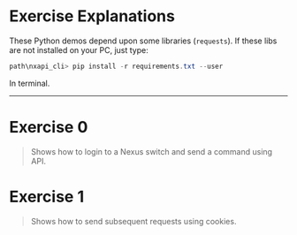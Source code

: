 # Exercise Explanations

These Python demos depend upon some libraries (`requests`). If these libs are not installed on your PC, just type:

```powershell
path\nxapi_cli> pip install -r requirements.txt --user
```

In terminal.

---

# Exercise 0

> Shows how to login to a Nexus switch and send a command using API.

# Exercise 1

> Shows how to send subsequent requests using cookies.

